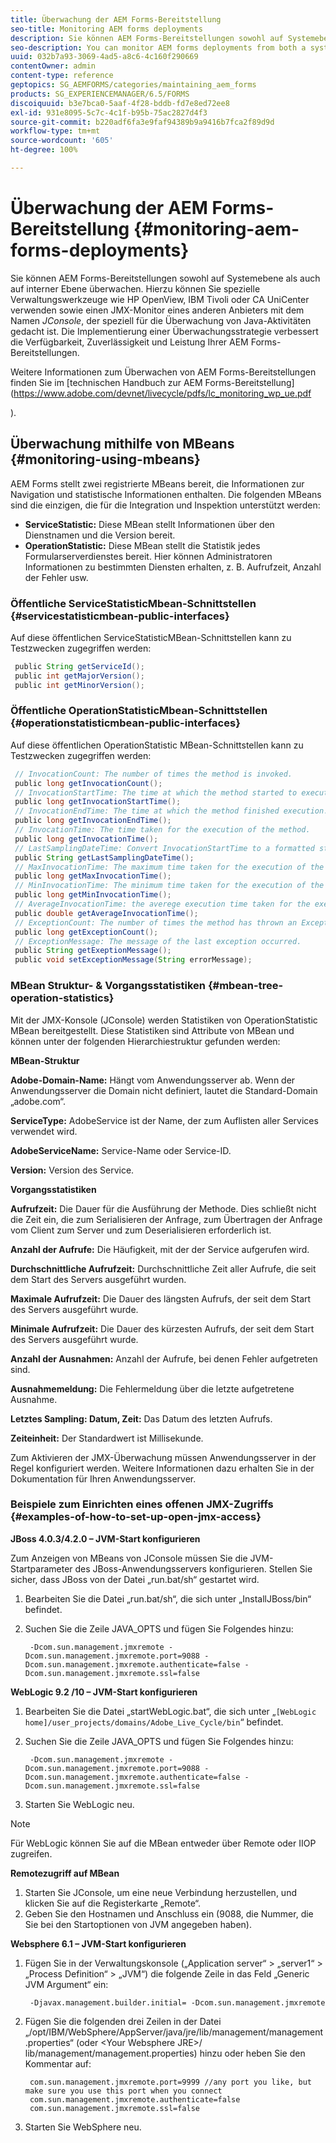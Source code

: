 ```yaml
---
title: Überwachung der AEM Forms-Bereitstellung
seo-title: Monitoring AEM forms deployments
description: Sie können AEM Forms-Bereitstellungen sowohl auf Systemebene als auch auf interner Ebene überwachen. Erfahren Sie mehr über das Überwachen von AEM Forms-Bereitstellungen für dieses Dokument.
seo-description: You can monitor AEM forms deployments from both a system level and an internal level. Learn more about monitoring AEM forms deployments from this document.
uuid: 032b7a93-3069-4ad5-a8c6-4c160f290669
contentOwner: admin
content-type: reference
geptopics: SG_AEMFORMS/categories/maintaining_aem_forms
products: SG_EXPERIENCEMANAGER/6.5/FORMS
discoiquuid: b3e7bca0-5aaf-4f28-bddb-fd7e8ed72ee8
exl-id: 931e8095-5c7c-4c1f-b95b-75ac2827d4f3
source-git-commit: b220adf6fa3e9faf94389b9a9416b7fca2f89d9d
workflow-type: tm+mt
source-wordcount: '605'
ht-degree: 100%

---
```


# Überwachung der AEM Forms-Bereitstellung {#monitoring-aem-forms-deployments}

Sie können AEM Forms-Bereitstellungen sowohl auf Systemebene als auch auf interner Ebene überwachen. Hierzu können Sie spezielle Verwaltungswerkzeuge wie HP OpenView, IBM Tivoli oder CA UniCenter verwenden sowie einen JMX-Monitor eines anderen Anbieters mit dem Namen *JConsole*, der speziell für die Überwachung von Java-Aktivitäten gedacht ist. Die Implementierung einer Überwachungsstrategie verbessert die Verfügbarkeit, Zuverlässigkeit und Leistung Ihrer AEM Forms-Bereitstellungen.

Weitere Informationen zum Überwachen von AEM Forms-Bereitstellungen finden Sie im [technischen Handbuch zur AEM Forms-Bereitstellung](https://www.adobe.com/devnet/livecycle/pdfs/lc_monitoring_wp_ue.pdf

).

## Überwachung mithilfe von MBeans {#monitoring-using-mbeans}

AEM Forms stellt zwei registrierte MBeans bereit, die Informationen zur Navigation und statistische Informationen enthalten. Die folgenden MBeans sind die einzigen, die für die Integration und Inspektion unterstützt werden:

* **ServiceStatistic:** Diese MBean stellt Informationen über den Dienstnamen und die Version bereit.
* **OperationStatistic:** Diese MBean stellt die Statistik jedes Formularserverdienstes bereit. Hier können Administratoren Informationen zu bestimmten Diensten erhalten, z. B. Aufrufzeit, Anzahl der Fehler usw.

### Öffentliche ServiceStatisticMbean-Schnittstellen {#servicestatisticmbean-public-interfaces}

Auf diese öffentlichen ServiceStatisticMBean-Schnittstellen kann zu Testzwecken zugegriffen werden:

```java
 public String getServiceId();
 public int getMajorVersion();
 public int getMinorVersion();
```

### Öffentliche OperationStatisticMbean-Schnittstellen {#operationstatisticmbean-public-interfaces}

Auf diese öffentlichen OperationStatistic MBean-Schnittstellen kann zu Testzwecken zugegriffen werden:

```java
 // InvocationCount: The number of times the method is invoked.
 public long getInvocationCount();
 // InvocationStartTime: The time at which the method started to execute.
 public long getInvocationStartTime();
 // InvocationEndTime: The time at which the method finished execution.
 public long getInvocationEndTime();
 // InvocationTime: The time taken for the execution of the method.
 public long getInvocationTime();
 // LastSamplingDateTime: Convert InvocationStartTime to a formatted string
 public String getLastSamplingDateTime();
 // MaxInvocationTime: The maximum time taken for the execution of the method.
 public long getMaxInvocationTime();
 // MinInvocationTime: The minimum time taken for the execution of the method.
 public long getMinInvocationTime();
 // AverageInvocationTime: the averege execution time taken for the execution of the method.
 public double getAverageInvocationTime();
 // ExceptionCount: The number of times the method has thrown an Exception.
 public long getExceptionCount();
 // ExceptionMessage: The message of the last exception occurred.
 public String getExeptionMessage();
 public void setExceptionMessage(String errorMessage);
```

### MBean Struktur- &amp; Vorgangsstatistiken {#mbean-tree-operation-statistics}

Mit der JMX-Konsole (JConsole) werden Statistiken von OperationStatistic MBean bereitgestellt. Diese Statistiken sind Attribute von MBean und können unter der folgenden Hierarchiestruktur gefunden werden:

**MBean-Struktur**

**Adobe-Domain-Name:** Hängt vom Anwendungsserver ab. Wenn der Anwendungsserver die Domain nicht definiert, lautet die Standard-Domain „adobe.com“.

**ServiceType:** AdobeService ist der Name, der zum Auflisten aller Services verwendet wird.

**AdobeServiceName:** Service-Name oder Service-ID.

**Version:** Version des Service.

**Vorgangsstatistiken**

**Aufrufzeit:** Die Dauer für die Ausführung der Methode. Dies schließt nicht die Zeit ein, die zum Serialisieren der Anfrage, zum Übertragen der Anfrage vom Client zum Server und zum Deserialisieren erforderlich ist.

**Anzahl der Aufrufe:** Die Häufigkeit, mit der der Service aufgerufen wird.

**Durchschnittliche Aufrufzeit:** Durchschnittliche Zeit aller Aufrufe, die seit dem Start des Servers ausgeführt wurden.

**Maximale Aufrufzeit:** Die Dauer des längsten Aufrufs, der seit dem Start des Servers ausgeführt wurde.

**Minimale Aufrufzeit:** Die Dauer des kürzesten Aufrufs, der seit dem Start des Servers ausgeführt wurde.

**Anzahl der Ausnahmen:** Anzahl der Aufrufe, bei denen Fehler aufgetreten sind.

**Ausnahmemeldung:** Die Fehlermeldung über die letzte aufgetretene Ausnahme.

**Letztes Sampling: Datum, Zeit:** Das Datum des letzten Aufrufs.

**Zeiteinheit:** Der Standardwert ist Millisekunde.

Zum Aktivieren der JMX-Überwachung müssen Anwendungsserver in der Regel konfiguriert werden. Weitere Informationen dazu erhalten Sie in der Dokumentation für Ihren Anwendungsserver.

### Beispiele zum Einrichten eines offenen JMX-Zugriffs {#examples-of-how-to-set-up-open-jmx-access}

**JBoss 4.0.3/4.2.0 – JVM-Start konfigurieren**

Zum Anzeigen von MBeans von JConsole müssen Sie die JVM-Startparameter des JBoss-Anwendungsservers konfigurieren. Stellen Sie sicher, dass JBoss von der Datei „run.bat/sh“ gestartet wird.

1. Bearbeiten Sie die Datei „run.bat/sh“, die sich unter „InstallJBoss/bin“ befindet.
1. Suchen Sie die Zeile JAVA_OPTS und fügen Sie Folgendes hinzu:

   ```shell
    -Dcom.sun.management.jmxremote -Dcom.sun.management.jmxremote.port=9088 -Dcom.sun.management.jmxremote.authenticate=false -Dcom.sun.management.jmxremote.ssl=false
   ```

**WebLogic 9.2 /10 – JVM-Start konfigurieren**

1. Bearbeiten Sie die Datei „startWebLogic.bat“, die sich unter „`[WebLogic home]/user_projects/domains/Adobe_Live_Cycle/bin`“ befindet.
1. Suchen Sie die Zeile JAVA_OPTS und fügen Sie Folgendes hinzu:

   ```shell
    -Dcom.sun.management.jmxremote -Dcom.sun.management.jmxremote.port=9088 -Dcom.sun.management.jmxremote.authenticate=false -Dcom.sun.management.jmxremote.ssl=false
   ```

1. Starten Sie WebLogic neu.

>[!NOTE]
>
>Für WebLogic können Sie auf die MBean entweder über Remote oder IIOP zugreifen.

**Remotezugriff auf MBean**

1. Starten Sie JConsole, um eine neue Verbindung herzustellen, und klicken Sie auf die Registerkarte „Remote“.
1. Geben Sie den Hostnamen und Anschluss ein (9088, die Nummer, die Sie bei den Startoptionen von JVM angegeben haben).

**Websphere 6.1 – JVM-Start konfigurieren**

1. Fügen Sie in der Verwaltungskonsole („Application server“ > „server1“ > „Process Definition“ > „JVM“) die folgende Zeile in das Feld „Generic JVM Argument“ ein:

   ```shell
    -Djavax.management.builder.initial= -Dcom.sun.management.jmxremote
   ```

1. Fügen Sie die folgenden drei Zeilen in der Datei „/opt/IBM/WebSphere/AppServer/java/jre/lib/management/management.properties“ (oder &lt;Your Websphere JRE>/ lib/management/management.properties) hinzu oder heben Sie den Kommentar auf:

   ```shell
    com.sun.management.jmxremote.port=9999 //any port you like, but make sure you use this port when you connect
    com.sun.management.jmxremote.authenticate=false
    com.sun.management.jmxremote.ssl=false
   ```

1. Starten Sie WebSphere neu.
